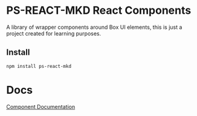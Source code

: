 # PS-REACT-MKD React Components

A library of wrapper components around Box UI elements, this is just a project created for learning purposes.

## Install

```
npm install ps-react-mkd
```

# Docs
[Component Documentation](https://manojkumardesai.github.io/ps-react-mkd/)

